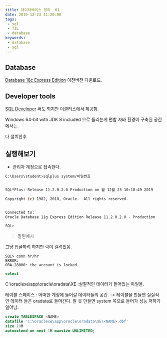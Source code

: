 ```yaml
---
title: 데이터베이스 정리 -01
date: 2019-12-23 11:20:00
tags:
 - sql
 - TIL
 - database
keywords:
 - database
 - sql
---
```




## Database

[Database 18c Express Edition](https://www.oracle.com/database/technologies/xe-downloads.html) 이전버전 다운로드.



## Developer tools

[SQL Developer](https://www.oracle.com/tools/downloads/sqldev-downloads.html) 써도 되지만 이클리스에서 제공함. 

Windows 64-bit with JDK 8 included 으로 돌리는게 편함 자바 환경이 구축된 공간에서는.

다 설치한후



## 실행해보기

* 관리자 계정으로 접속한다.

```bash
C:\Users\student>sqlplus system/비밀번호


SQL*Plus: Release 11.2.0.2.0 Production on 월 12월 23 10:10:49 2019

Copyright (c) 1982, 2010, Oracle.  All rights reserved.


Connected to:
Oracle Database 11g Express Edition Release 11.2.0.2.0 - Production

SQL>
```

>  잘된예시



그냥 접글하려 하지만 락이 걸려있음.

```
SQL> conn hr/hr
ERROR:
ORA-28000: the account is locked
```



```sql
select 
```



C:\oraclexe\app\oracle\oradata\XE :실질적인 데이터가 들어있는 파일들.



테이블 스페이스 : 어떠한 계정에 들어갈 데이터들의 공간. -> 테이블을 만들면 실질적인 데이터 들은 oradata로 들어간다. 잘 못 만들면 system 쪽으로 들어가 성능 저하가 일어남.



```sql
create TABLESPACE <NAME>
datafile 'C:\oraclexe\app\oracle\oradata\XE\<NAME>.dbf'
size 10M
autoextend on next 1M maxsize UNLIMITED;

```


